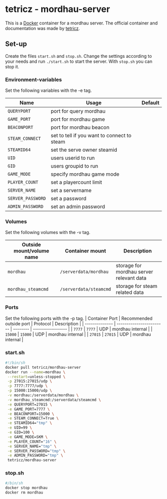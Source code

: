 # tetricz - mordhau-server

This is a [Docker](/wiki/docker.md) container for a mordhau server.
The official container and documentation was made by
[tetricz](https://hub.docker.com/r/tetricz/mordhau-server).

## Set-up

Create the files `start.sh` and `stop.sh`.
Change the settings according to your needs and run `./start.sh` to start
the server.
With `stop.sh` you can stop it.

### Environment-variables

Set the following variables with the -e tag.

| Name              | Usage                                       | Default |
| ----------------- | ------------------------------------------- | ------- |
| `QUERYPORT`       | port for query mordhau                      |         |
| `GAME_PORT`       | port for mordhau game                       |         |
| `BEACONPORT`      | port for mordhau beacon                     |         |
| `STEAM_CONNECT`   | set to tell if you want to connect to steam |         |
| `STEAMID64`       | set the serve owner steamid                 |         |
| `UID`             | users userid to run                         |         |
| `GID`             | users groupid to run                        |         |
| `GAME_MODE`       | specify mordhau game mode                   |         |
| `PLAYER_COUNT`    | set a playercount limit                     |         |
| `SERVER_NAME`     | set a servername                            |         |
| `SERVER_PASSWORD` | set a password                              |         |
| `ADMIN_PASSWORD`  | set an admin password                       |         |

### Volumes

Set the following volumes with the -v tag.

| Outside mount/volume name | Container mount        | Description                              |
| ------------------------- | ---------------------- | ---------------------------------------- |
| `mordhau`                 | `/serverdata/mordhau`  | storage for mordhau server relevant data |
| `mordhau_steamcmd`        | `/serverdata/steamcmd` | storage for steam related data           |

### Ports

Set the following ports with the -p tag.
| Container Port | Recommended outside port | Protocol | Description |
| -------------- | ------------------------ | -------- | ----------------- |
| `7777` | `7777` | UDP | mordhau internal |
| `15000` | `15000` | UDP | mordhau internal |
| `27015` | `27015` | UDP | mordhau internal |

### start.sh

```sh
#!/bin/sh
docker pull tetricz/mordhau-server
docker run --name=mordhau \
 --restart=unless-stopped \
 -p 27015:27015/udp \
 -p 7777:7777/udp \
 -p 15000:15000/udp \
 -v mordhau:/serverdata/mordhau \
 -v mordhau_steamcmd:/serverdata/steamcmd \
 -e QUERYPORT=27015 \
 -e GAME_PORT=7777 \
 -e BEACONPORT=15000 \
 -e STEAM_CONNECT=True \
 -e STEAMID64="tmp" \
 -e UID=99 \
 -e GID=100 \
 -e GAME_MODE=SKM \
 -e PLAYER_COUNT="16" \
 -e SERVER_NAME="tmp" \
 -e SERVER_PASSWORD="tmp" \
 -e ADMIN_PASSWORD="tmp" \
 tetricz/mordhau-server
```

### stop.sh

```sh
#/bin/sh
docker stop mordhau
docker rm mordhau
```
